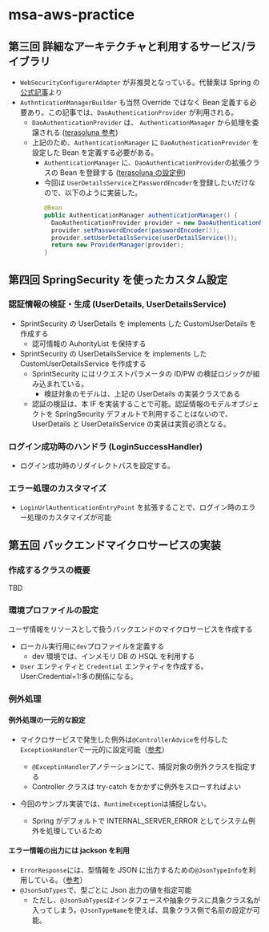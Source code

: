 # msa-aws-practice

## 第三回 詳細なアーキテクチャと利用するサービス/ライブラリ

- `WebSecurityConfigurerAdapter` が非推奨となっている。代替案は Spring の[公式記事](https://spring.io/blog/2022/02/21/spring-security-without-the-websecurityconfigureradapter)より
- `AuthnticationManagerBuilder` も当然 Override ではなく Bean 定義する必要あり。この記事では、`DaoAuthenticationProvider` が利用される。
  - `DaoAuthenticationProvider` は、 `AuthenticationManager` から処理を委譲される ([terasoluna 参考](https://terasolunaorg.github.io/guideline/5.2.0.RELEASE/ja/Security/Authentication.html#id3))
  - 上記のため、`AuthenticationManager` に `DaoAuthenticationProvider` を設定した Bean を定義する必要がある。
    - `AuthenticationManager` に、`DaoAuthenticationProvider`の拡張クラスの Bean を登録する ([terasoluna の設定例](http://terasolunaorg.github.io/guideline/current/ja/Security/Authentication.html#id48))
    - 今回は `UserDetailsService`と`PasswordEncoder`を登録したいだけなので、以下のように実装した。
      ```java
      @Bean
      public AuthenticationManager authenticationManager() {
        DaoAuthenticationProvider provider = new DaoAuthenticationProvider();
        provider.setPasswordEncoder(passwordEncoder());
        provider.setUserDetailsService(userDetailService());
        return new ProviderManager(provider);
      }
      ```

## 第四回 SpringSecurity を使ったカスタム設定

### 認証情報の検証・生成 (UserDetails, UserDetailsService)

- SprintSecurity の UserDetails を implements した CustomUserDetails を作成する
  - 認可情報の AuhorityList を保持する
- SprintSecurity の UserDetailsService を implements した CustomUserDetailsService を作成する
  - SprintSecurity にはリクエストパラメータの ID/PW の検証ロジックが組み込まれている。
    - 検証対象のモデルは、上記の UserDetails の実装クラスである
  - 認証の検証は、本 IF を実装することで可能。認証情報のモデルオブジェクトを SpringSecurity デフォルトで利用することはないので、UserDetails と UserDetailsService の実装は実質必須となる。

### ログイン成功時のハンドラ (LoginSuccessHandler)

- ログイン成功時のリダイレクトパスを設定する。

### エラー処理のカスタマイズ

- `LoginUrlAuthenticationEntryPoint` を拡張することで、ログイン時のエラー処理のカスタマイズが可能

## 第五回 バックエンドマイクロサービスの実装

### 作成するクラスの概要

TBD

### 環境プロファイルの設定

ユーザ情報をリソースとして扱うバックエンドのマイクロサービスを作成する

- ローカル実行用に`dev`プロファイルを定義する
  - dev 環境では、インメモリ DB の HSQL を利用する
- `User` エンティティと `Credential` エンティティを作成する。User:Credential=1:多の関係になる。

### 例外処理

#### 例外処理の一元的な設定

- マイクロサービスで発生した例外は`@ControllerAdvice`を付与した`ExceptionHandler`で一元的に設定可能（[参考](https://qiita.com/niwasawa/items/f5a6a285d7bd99e8273a)）

  - `@ExceptinHandler`アノテーションにて、捕捉対象の例外クラスを指定する
  - Controller クラスは try-catch をかかずに例外をスローすればよい

- 今回のサンプル実装では、`RuntimeException`は捕捉しない。
  - Spring がデフォルトで INTERNAL_SERVER_ERROR としてシステム例外を処理しているため

#### エラー情報の出力には jackson を利用

- `ErrorResponse`には、型情報を JSON に出力するための`@JsonTypeInfo`を利用している。（[参考](https://qiita.com/opengl-8080/items/b613b9b3bc5d796c840c#%E5%9E%8B%E6%83%85%E5%A0%B1%E3%82%92-json-%E3%81%AB%E5%87%BA%E5%8A%9B%E3%81%99%E3%82%8B)）
- `@JsonSubTypes`で、型ごとに Json 出力の値を指定可能
  - ただし、`@JsonSubTypes`はインタフェースや抽象クラスに具象クラス名が入ってしまう。`@JsonTypeName`を使えば、具象クラス側で名前の設定が可能。
